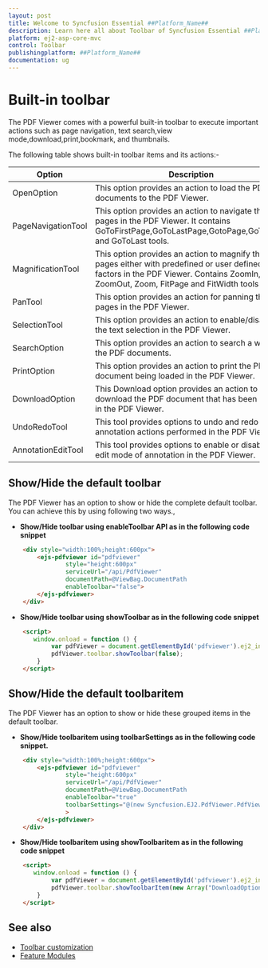 ```yaml
---
layout: post
title: Welcome to Syncfusion Essential ##Platform_Name##
description: Learn here all about Toolbar of Syncfusion Essential ##Platform_Name## widgets based on HTML5 and jQuery.
platform: ej2-asp-core-mvc
control: Toolbar
publishingplatform: ##Platform_Name##
documentation: ug
---
```



# Built-in toolbar

The PDF Viewer comes with a powerful built-in toolbar to execute important actions such as page navigation, text search,view mode,download,print,bookmark, and thumbnails.

The following table shows built-in toolbar items and its actions:-

| Option | Description |
|---|---|
| OpenOption | This option provides an action to load the PDF documents to the PDF Viewer.|
| PageNavigationTool |This option provides an action to navigate the pages in the PDF Viewer. It contains GoToFirstPage,GoToLastPage,GotoPage,GoToNext, and GoToLast tools.|
| MagnificationTool | This option provides an action to magnify the pages either with predefined or user defined zoom factors in the PDF Viewer. Contains ZoomIn, ZoomOut, Zoom, FitPage and FitWidth tools|
| PanTool | This option provides an action for panning the pages in the PDF Viewer.|
| SelectionTool |This option provides an action to enable/disable the text selection in the PDF Viewer.|
| SearchOption |This option provides an action to search a word in the PDF documents.|
| PrintOption |This option provides an action to print the PDF document being loaded in the PDF Viewer.|
| DownloadOption |This Download option provides an action to download the PDF document that has been loaded in the PDF Viewer.|
| UndoRedoTool | This tool provides options to undo and redo the annotation actions performed in the PDF Viewer.|
| AnnotationEditTool | This tool provides options to enable or disable the edit mode of annotation in the PDF Viewer.|

## Show/Hide the default toolbar

The PDF Viewer has an option to show or hide the complete default toolbar. You can achieve this by using following two ways.,

* **Show/Hide toolbar using enableToolbar API as in the following code snippet**

```html
    <div style="width:100%;height:600px">
        <ejs-pdfviewer id="pdfviewer"
                style="height:600px"
                serviceUrl="/api/PdfViewer"
                documentPath=@ViewBag.DocumentPath
                enableToolbar="false">
        </ejs-pdfviewer>
    </div>
```

* **Show/Hide toolbar using showToolbar as in the following code snippet**

```html
    <script>
       window.onload = function () {
            var pdfViewer = document.getElementById('pdfviewer').ej2_instances[0];
            pdfViewer.toolbar.showToolbar(false);
        }
    </script>
```

## Show/Hide the default toolbaritem

The PDF Viewer has an option to show or hide these grouped items in the default toolbar.

* **Show/Hide toolbaritem using toolbarSettings as in the following code snippet.**

```html
    <div style="width:100%;height:600px">
        <ejs-pdfviewer id="pdfviewer"
                style="height:600px"
                serviceUrl="/api/PdfViewer"
                documentPath=@ViewBag.DocumentPath
                enableToolbar="true"
                toolbarSettings="@(new Syncfusion.EJ2.PdfViewer.PdfViewerToolbarSettings { ShowTooltip = true, ToolbarItem = "OpenOption"  })"
                >
        </ejs-pdfviewer>
    </div>
```

* **Show/Hide toolbaritem using showToolbaritem as in the following code snippet**

```html
    <script>
       window.onload = function () {
            var pdfViewer = document.getElementById('pdfviewer').ej2_instances[0];
            pdfViewer.toolbar.showToolbarItem(new Array("DownloadOption"),true);
        }
    </script>
```

## See also

* [Toolbar customization](./how-to/toolbar_customization)
* [Feature Modules](./feature-module)